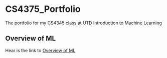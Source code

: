 # CS4375_Portfolio
The portfolio for my CS4345 class at UTD Introduction to Machine Learning

## Overview of ML
Hear is the link to [Overview of ML](Overview_of_ML.pdf) 

